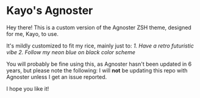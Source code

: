 # Kayo's Agnoster

Hey there! This is a custom version of the Agnoster ZSH theme, designed for me, Kayo, to use.

It's mildly customized to fit my rice, mainly just to:
_1. Have a retro futuristic vibe
2. Follow my neon blue on black color scheme_

You will probably be fine using this, as Agnoster hasn't been updated in 6 years, but please note the following:
I will **not** be updating this repo with Agnoster unless I get an issue reported.

I hope you like it!
